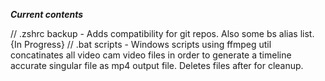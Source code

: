 ***Current contents***

// .zshrc backup - Adds compatibility for git repos. Also some bs alias list. {In Progress}
// .bat scripts - Windows scripts using ffmpeg util concatinates all video cam video files in order to generate a timeline accurate singular file as mp4 output file. Deletes files after for cleanup.